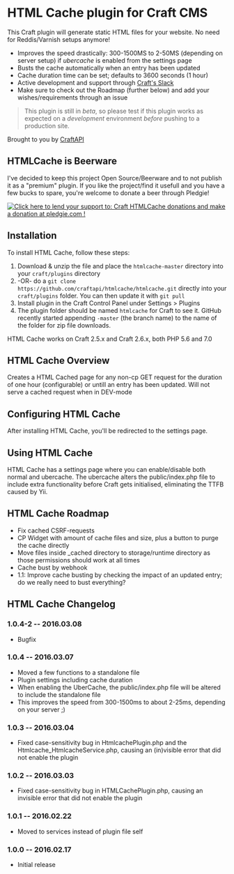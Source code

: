 # HTML Cache plugin for Craft CMS

This Craft plugin will generate static HTML files for your website. No need for Reddis/Varnish setups anymore! 

* Improves the speed drastically: 300-1500MS to 2-50MS (depending on server setup) if *ubercache* is enabled from the settings page
* Busts the cache automatically when an entry has been updated
* Cache duration time can be set; defaults to 3600 seconds (1 hour)
* Active development and support through [Craft's Slack](https://craftcms.com/community)
* Make sure to check out the Roadmap (further below) and add your wishes/requirements through an issue

> This plugin is still in *beta*, so please test if this plugin works as expected on a *development* environment _before_ pushing to a production site.

Brought to you by [CraftAPI](https://github.com/craftapi)

## HTMLCache is Beerware
I've decided to keep this project Open Source/Beerware and to not publish it as a "premium" plugin. If you like the project/find it usefull and you have a few bucks to spare, you're welcome to donate a beer through Pledgie! 

<a href='https://pledgie.com/campaigns/31263?utm_source=github-craftapi-htmlcache'><img alt='Click here to lend your support to: Craft HTMLCache donations and make a donation at pledgie.com !' src='https://pledgie.com/campaigns/31263.png?skin_name=chrome' border='0' ></a>

## Installation

To install HTML Cache, follow these steps:

1. Download & unzip the file and place the `htmlcache-master` directory into your `craft/plugins` directory
2.  -OR- do a `git clone https://github.com/craftapi/htmlcache/htmlcache.git` directly into your `craft/plugins` folder.  You can then update it with `git pull`
3. Install plugin in the Craft Control Panel under Settings > Plugins
4. The plugin folder should be named `htmlcache` for Craft to see it.  GitHub recently started appending `-master` (the branch name) to the name of the folder for zip file downloads.

HTML Cache works on Craft 2.5.x and Craft 2.6.x, both PHP 5.6 and 7.0

## HTML Cache Overview

Creates a HTML Cached page for any non-cp GET request for the duration of one hour (configurable) or untill an entry has been updated. Will not serve a cached request when in DEV-mode

## Configuring HTML Cache

After installing HTML Cache, you'll be redirected to the settings page.

## Using HTML Cache

HTML Cache has a settings page where you can enable/disable both normal and ubercache. The ubercache alters the public/index.php file to include extra functionality before Craft gets initialised, eliminating the TTFB caused by Yii. 

## HTML Cache Roadmap

* Fix cached CSRF-requests
* CP Widget with amount of cache files and size, plus a button to purge the cache directly
* Move files inside _cached directory to storage/runtime directory as those permissions should work at all times
* Cache bust by webhook
* 1.1: Improve cache busting by checking the impact of an updated entry; do we really need to bust everything?

## HTML Cache Changelog

### 1.0.4-2 -- 2016.03.08

* Bugfix

### 1.0.4 -- 2016.03.07

* Moved a few functions to a standalone file
* Plugin settings including cache duration
* When enabling the UberCache, the public/index.php file will be altered to include the standalone file
* This improves the speed from 300-1500ms to about  2-25ms, depending on your server ;)

### 1.0.3 -- 2016.03.04

* Fixed case-sensitivity bug in HtmlcachePlugin.php and the Htmlcache_HtmlcacheService.php, causing an (in)visible error that did not enable the plugin

### 1.0.2 -- 2016.03.03

* Fixed case-sensitivity bug in HTMLCachePlugin.php, causing an invisible error that did not enable the plugin

### 1.0.1 -- 2016.02.22

* Moved to services instead of plugin file self

### 1.0.0 -- 2016.02.17

* Initial release
